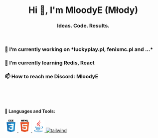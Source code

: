 <h1 align="center">Hi 👋, I'm MloodyE (Młody)</h1>
<h3 align="center">Ideas. Code. Results.</h3>

<br>

<h3 align="left">🔭 I’m currently working on *luckyplay.pl, fenixmc.pl and ...*</h3>

<h3 align="left">🌱 I’m currently learning <strong>Redis, React</strong></h3>

<h3 align="left">📫 How to reach me <strong>Discord: MloodyE</strong></h3>

<br>
<br>
<br>

<h4 align="left">🧰 Languages and Tools:</h4>
<p align="left"> <a href="https://www.w3schools.com/css/" target="_blank" rel="noreferrer"> <img src="https://raw.githubusercontent.com/devicons/devicon/master/icons/css3/css3-original-wordmark.svg" alt="css3" width="40" height="40"/> </a> <a href="https://www.w3.org/html/" target="_blank" rel="noreferrer"> <img src="https://raw.githubusercontent.com/devicons/devicon/master/icons/html5/html5-original-wordmark.svg" alt="html5" width="40" height="40"/> </a> <a href="https://www.java.com" target="_blank" rel="noreferrer"> <img src="https://raw.githubusercontent.com/devicons/devicon/master/icons/java/java-original.svg" alt="java" width="40" height="40"/> </a> <a href="https://tailwindcss.com/" target="_blank" rel="noreferrer"> <img src="https://www.vectorlogo.zone/logos/tailwindcss/tailwindcss-icon.svg" alt="tailwind" width="40" height="40"/> </a> </p>
